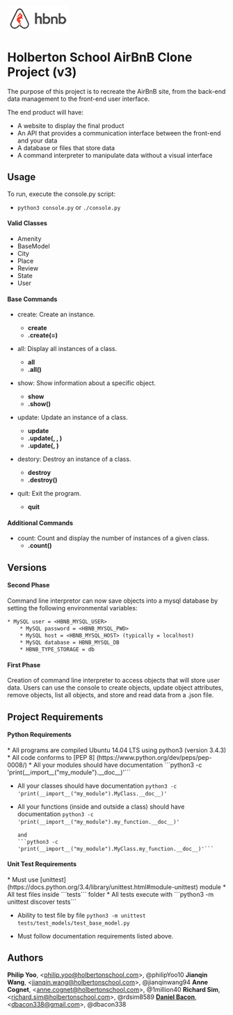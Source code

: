 ![alt tag](https://github.com/dfbacon/AirBnB_clone/blob/master/web_static/images/logo.png)

Holberton School AirBnB Clone Project (v3)
==========================================

The purpose of this project is to recreate the AirBnB site, from the back-end data management to the front-end user interface.

The end product will have:
* A website to display the final product
* An API that provides a communication interface between the front-end and your data
* A database or files that store data
* A command interpreter to manipulate data without a visual interface

Usage
-----
To run, execute the console.py script:
* ```python3 console.py``` or ```./console.py```

<h4>Valid Classes</h4>

* Amenity
* BaseModel
* City
* Place
* Review
* State
* User

<h4>Base Commands</h4>

* create: Create an instance.
  * **create <class name>**
  * **<class name>.create(<key>=<value>)**

* all: Display all instances of a class.
  * **all <class name>**
  * **<class name>.all()**

* show: Show information about a specific object.
  * **show <class name> <unique id>**
  * **<class name>.show(<unique id>)**

* update: Update an instance of a class.
  * **update <class name> <unique id> <attribute name> <attribute value>**
  * **<class name>.update(<unique id>, <attribute name>, <attribute value>)**
  * **<class name>.update(<unique id>, <dictionary representation>)**

* destory: Destroy an instance of a class.
  * **destroy <class name> <unique id>**
  * **<class name>.destroy(<unique id>)**

* quit: Exit the program.
  * **quit**

<h4>Additional Commands</h4>

* count: Count and display the number of instances of a given class.
  * **<class name>.count()**

Versions
--------
<h4>Second Phase</h4>
Command line interpretor can now save objects into a mysql database by setting the following environmental variables:

	* MySQL user = <HBNB_MYSQL_USER>
        * MySQL password = <HBNB_MYSQL_PWD>
        * MySQL host = <HBNB_MYSQL_HOST> (typically = localhost)
        * MySQL database = HBNB_MYSQL_DB
        * HBNB_TYPE_STORAGE = db

<h4>First Phase</h4>
Creation of command line interpreter to access objects that will store user data. Users can use the console to create objects, update object attributes, remove objects, list all objects, and store and read data from a .json file.

Project Requirements
--------------------
<h4>Python Requirements</h4>
* All programs are compiled Ubuntu 14.04 LTS using python3 (version 3.4.3)
* All code conforms to [PEP 8] (https://www.python.org/dev/peps/pep-0008/)
* All your modules should have documentation
      ```python3 -c 'print(__import__("my_module").__doc__)'```

* All your classes should have documentation
      ```python3 -c 'print(__import__("my_module").MyClass.__doc__)'```

* All your functions (inside and outside a class) should have documentation
      ```python3 -c 'print(__import__("my_module").my_function.__doc__)'```

      and
      ```python3 -c 'print(__import__("my_module").MyClass.my_function.__doc__)'```

<h4>Unit Test Requirements</h4>
* Must use [unittest] (https://docs.python.org/3.4/library/unittest.html#module-unittest) module
* All test files inside ```tests``` folder
* All tests execute with
      ```python3 -m unittest discover tests```

* Ability to test file by file
      ```python3 -m unittest tests/test_models/test_base_model.py```

* Must follow documentation requirements listed above.

Authors
-------
**Philip Yoo**, \<philip.yoo@holbertonschool.com>, @philipYoo10
**Jianqin Wang**, \<jianqin.wang@holbertonschool.com>, @jianqinwang94
**Anne Cognet**, \<anne.cognet@holbertonschool.com>, @1million40
**Richard Sim**, \<richard.sim@holbertonschool.com>, @rdsim8589
[**Daniel Bacon**](https://github.com/dfbacon), \<dbacon338@gmail.com>, @dbacon338
